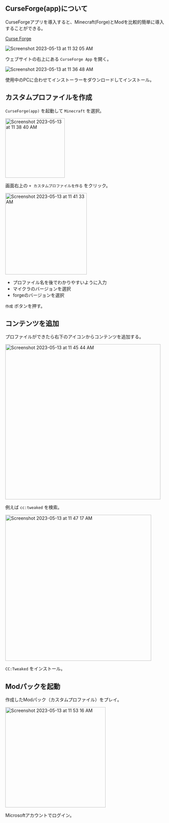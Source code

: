 ## CurseForge(app)について
CurseForgeアプリを導入すると、Minecraft(Forge)とModを比較的簡単に導入することができる。

[Curse Forge](https://www.curseforge.com/)

![Screenshot 2023-05-13 at 11 32 05 AM](https://github.com/CoderDojo-Iyo/minecraft/assets/948237/6ead780f-882b-40ef-a4a1-f556529109f3)

ウェブサイトの右上にある `CurseForge App` を開く。

![Screenshot 2023-05-13 at 11 36 48 AM](https://github.com/CoderDojo-Iyo/minecraft/assets/948237/48b82777-e8f2-4dde-ac10-0c4a7f64e834)

使用中のPCに合わせてインストーラーをダウンロードしてインストール。

## カスタムプロファイルを作成
`CurseForge(app)` を起動して `Minecraft` を選択。

<img width="186" alt="Screenshot 2023-05-13 at 11 38 40 AM" src="https://github.com/CoderDojo-Iyo/minecraft/assets/948237/162618ff-d856-4298-804f-cf4d6e82f211">

画面右上の `+ カスタムプロファイルを作る` をクリック。

<img width="255" alt="Screenshot 2023-05-13 at 11 41 33 AM" src="https://github.com/CoderDojo-Iyo/minecraft/assets/948237/c95ac918-ffbb-49a8-bafa-af62282093be">

- プロファイル名を後でわかりやすいように入力
- マイクラのバージョンを選択
- forgeのバージョンを選択

`作成` ボタンを押す。

## コンテンツを追加
プロファイルができたら右下のアイコンからコンテンツを追加する。

<img width="486" alt="Screenshot 2023-05-13 at 11 45 44 AM" src="https://github.com/CoderDojo-Iyo/minecraft/assets/948237/d3fdd624-6c60-4191-b5ef-8c88e12a8f1d">

例えば `cc:tweaked` を検索。

<img width="457" alt="Screenshot 2023-05-13 at 11 47 17 AM" src="https://github.com/CoderDojo-Iyo/minecraft/assets/948237/2a4eae37-974f-4628-8a67-6b108c8d2549">

`CC:Tweaked` をインストール。

## Modパックを起動
作成したModパック（カスタムプロファイル）をプレイ。

<img width="314" alt="Screenshot 2023-05-13 at 11 53 16 AM" src="https://github.com/CoderDojo-Iyo/minecraft/assets/948237/90de7daf-c4d8-488e-ab72-07dd303d4be2">

Microsoftアカウントでログイン。
